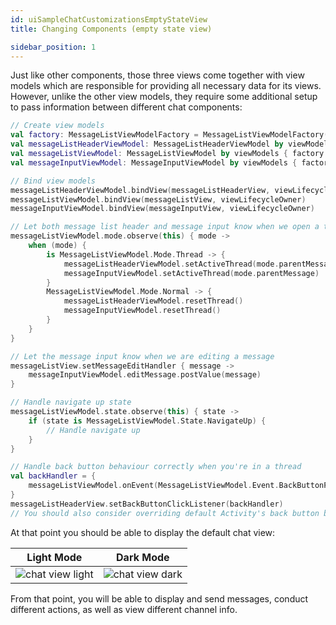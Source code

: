 ```yaml
---
id: uiSampleChatCustomizationsEmptyStateView
title: Changing Components (empty state view)

sidebar_position: 1
---
```

Just like other components, those three views come together with view models which are responsible for providing all necessary data for its views. However, unlike the other view models, they require some additional setup to pass information between different chat components:
```kotlin
// Create view models
val factory: MessageListViewModelFactory = MessageListViewModelFactory(cid = "channelType:channelId")
val messageListHeaderViewModel: MessageListHeaderViewModel by viewModels { factory }
val messageListViewModel: MessageListViewModel by viewModels { factory }
val messageInputViewModel: MessageInputViewModel by viewModels { factory }

// Bind view models
messageListHeaderViewModel.bindView(messageListHeaderView, viewLifecycleOwner)
messageListViewModel.bindView(messageListView, viewLifecycleOwner)
messageInputViewModel.bindView(messageInputView, viewLifecycleOwner)

// Let both message list header and message input know when we open a thread
messageListViewModel.mode.observe(this) { mode ->
    when (mode) {
        is MessageListViewModel.Mode.Thread -> {
            messageListHeaderViewModel.setActiveThread(mode.parentMessage)
            messageInputViewModel.setActiveThread(mode.parentMessage)
        }
        MessageListViewModel.Mode.Normal -> {
            messageListHeaderViewModel.resetThread()
            messageInputViewModel.resetThread()
        }
    }
}

// Let the message input know when we are editing a message
messageListView.setMessageEditHandler { message ->
    messageInputViewModel.editMessage.postValue(message)
}

// Handle navigate up state
messageListViewModel.state.observe(this) { state ->
    if (state is MessageListViewModel.State.NavigateUp) {
        // Handle navigate up
    }
}

// Handle back button behaviour correctly when you're in a thread
val backHandler = {
    messageListViewModel.onEvent(MessageListViewModel.Event.BackButtonPressed)
}
messageListHeaderView.setBackButtonClickListener(backHandler)
// You should also consider overriding default Activity's back button behaviour
```
At that point you should be able to display the default chat view:

| Light Mode | Dark Mode |
| --- | --- |
|![chat view light](/img/chat_view_light.png)|![chat view dark](/img/chat_view_dark.png)|

From that point, you will be able to display and send messages, conduct different actions, as well as view different channel info.
